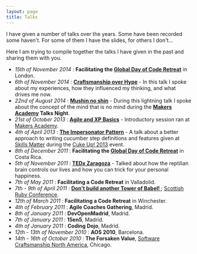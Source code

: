 ```yaml
---
layout: page
title: Talks
---
```


I have given a number of talks over the years. Some have been recorded some haven't. For some of them I have the slides, for others I don't...

Here I am trying to compile together the talks I have given in the past and sharing them with you.

- _15th of November 2014_ : **Facilitating the [Global Day of Code Retreat](http://globalday.coderetreat.org)** in London.
- _6th of November 2014_ : **[Craftsmanship over Hype](http://gotocon.com/berlin-2014/presentation/Craftsmanship%20over%20Hype)** - In this talk I spoke about my experiences, how they influenced my thinking, and what drives me now.
- _22nd of August 2014_ : **[Mushin no shin](/talks/mushin-no-shin/index.html)**  - During this lightning talk I spoke about the concept of the mind that is no mind during the **[Makers Academy](http://makersacademy.com) Talks Night**.
- _21st of October 2013_ : **[Agile and XP Basics](https://speakerdeck.com/ecomba/agile-and-xp-basics)** - Introductory session ran at [Makers Academy](http://makersacademy.com).
- _4th of April 2013_ : **[The Impersonator Pattern](https://speakerdeck.com/ecomba/the-impersonator-pattern)** - A talk about a better approach to writing cucumber step definitions and features given at [Skills Matter](https://skillsmatter.com) during the [Cuke Up! 2013](https://skillsmatter.com/conferences/1367-cukeup-2013) event.
- _8th of December 2011_ : **Facilitating the [Global Day of Code Retreat](http://globalday.coderetreat.org)** in Costa Rica.
- _5th of November 2011_ : **[TEDx Zaragoza](http://www.tedxzaragoza.com/)** - Talked about how the reptilian brain controls our lives and how you can trick for your personal happiness.
- _7th of May 2011_ : **Facilitating a Code Retreat** in Valladolid.
- _7th - 9th of April 2011_ : **[Don't build another Tower of Babel! ](http://confreaks.com/videos/562-scotlandruby2011-don-t-build-another-tower-of-babel)**; [Scottish Ruby Conference](http://2014.scottishrubyconference.com).
- _12th of March 2011_ : **Facilitating a Code Retreat** in Winchester.
- _4th of February 2011_ : **Agile Coaches Gathering**, Madrid.
- _8th of January 2011_ : **DevOpenMadrid**, Madrid.
- _7th of January 2011_ : **15en5**, Madrid.
- _4th of January 2011_ : **Coding Dojo**, Madrid.
- _12th - 13th of November 2010_ : **AOS 2010**, Barcelona.
- _14th - 16th of October 2010_ : **The Forsaken Value**, [Software Craftsmanship North America](http://scna.softwarecraftsmanship.com), Chicago.
